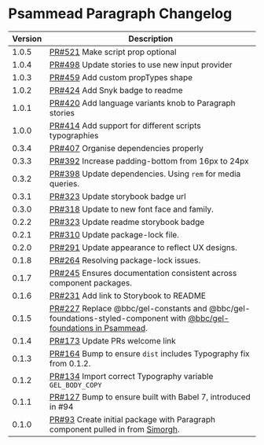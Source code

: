 # Psammead Paragraph Changelog

<!-- prettier-ignore -->
| Version | Description |
|---------|-------------|
| 1.0.5   | [PR#521](https://github.com/bbc/psammead/pull/521) Make script prop optional |
| 1.0.4   | [PR#498](https://github.com/bbc/psammead/pull/498) Update stories to use new input provider |
| 1.0.3   | [PR#459](https://github.com/bbc/psammead/pull/459) Add custom propTypes shape |
| 1.0.2   | [PR#424](https://github.com/bbc/psammead/pull/424) Add Snyk badge to readme |
| 1.0.1   | [PR#420](https://github.com/bbc/psammead/pull/420) Add language variants knob to Paragraph stories |
| 1.0.0   | [PR#414](https://github.com/bbc/psammead/pull/414) Add support for different scripts typographies |
| 0.3.4   | [PR#407](https://github.com/bbc/psammead/pull/407) Organise dependencies properly |
| 0.3.3   | [PR#392](https://github.com/bbc/psammead/pull/392) Increase padding-bottom from 16px to 24px |
| 0.3.2   | [PR#398](https://github.com/bbc/psammead/pull/398) Update dependencies. Using `rem` for media queries. |
| 0.3.1   | [PR#323](https://github.com/bbc/psammead/pull/323) Update storybook badge url |
| 0.3.0   | [PR#318](https://github.com/BBC/psammead/pull/318) Update to new font face and family. |
| 0.2.2   | [PR#323](https://github.com/BBC/psammead/pull/323) Update readme storybook badge |
| 0.2.1   | [PR#310](https://github.com/BBC/psammead/pull/310) Update package-lock file. |
| 0.2.0   | [PR#291](https://github.com/BBC/psammead/pull/291) Update appearance to reflect UX designs. |
| 0.1.8   | [PR#264](https://github.com/BBC/psammead/pull/264) Resolving package-lock issues. |
| 0.1.7   | [PR#245](https://github.com/BBC-News/psammead/pull/245) Ensures documentation consistent across component packages. |
| 0.1.6   | [PR#231](https://github.com/BBC-News/psammead/pull/231) Add link to Storybook to README |
| 0.1.5   | [PR#227](https://github.com/BBC-News/psammead/pull/227) Replace @bbc/gel-constants and @bbc/gel-foundations-styled-component with [@bbc/gel-foundations in Psammead](https://github.com/BBC-News/psammead/issues/226). |
| 0.1.4   | [PR#173](https://github.com/BBC-News/psammead/pull/173) Update PRs welcome link |
| 0.1.3   | [PR#164](https://github.com/BBC-News/psammead/pull/164) Bump to ensure `dist` includes Typography fix from 0.1.2. |
| 0.1.2   | [PR#134](https://github.com/BBC-News/psammead/pull/134) Import correct Typography variable `GEL_BODY_COPY` |
| 0.1.1   | [PR#127](https://github.com/BBC-News/psammead/pull/127) Bump to ensure built with Babel 7, introduced in #94 |
| 0.1.0   | [PR#93](https://github.com/BBC-News/psammead/pull/93) Create initial package with Paragraph component pulled in from [Simorgh](https://github.com/BBC-News/simorgh). |
